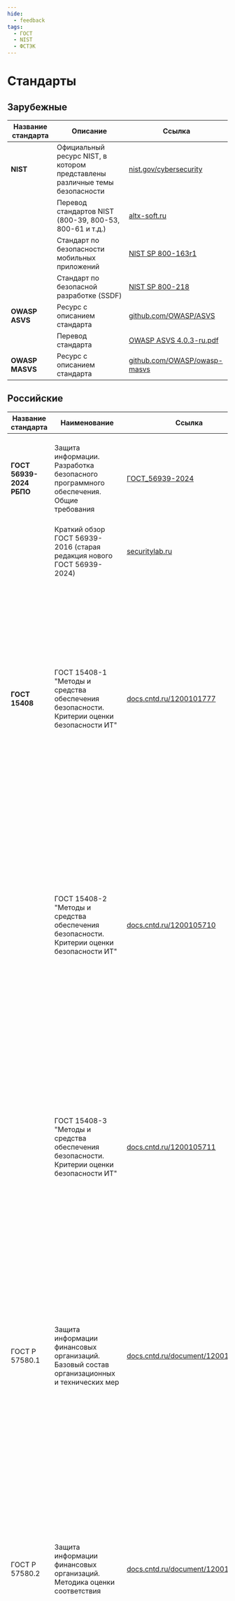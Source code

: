 ```yaml
---
hide:
  - feedback
tags:
  - ГОСТ
  - NIST
  - ФСТЭК
---
```


# **Стандарты**

## **Зарубежные**

| Название стандарта | Описание | Ссылка |
| -------- | -------- | ------ |
| **NIST** | Официальный ресурс NIST, в котором представлены различные темы безопасности | [nist.gov/cybersecurity](https://www.nist.gov/cybersecurity) |
|  | Перевод стандартов NIST (800-39, 800-53, 800-61 и т.д.) | [altx-soft.ru](https://www.altx-soft.ru/translated-infosec-standards/) |
|  | Стандарт по безопасности мобильных приложений | [NIST SP 800-163r1](https://nvlpubs.nist.gov/nistpubs/SpecialPublications/NIST.SP.800-163r1.pdf) |
|  | Стандарт по безопасной разработке (SSDF) | [NIST SP 800-218](https://nvlpubs.nist.gov/nistpubs/SpecialPublications/NIST.SP.800-218.pdf) |
| **OWASP ASVS** | Ресурс с описанием стандарта | [github.com/OWASP/ASVS](https://github.com/OWASP/ASVS/tree/v4.0.3#latest-stable-version---403) |
|  | Перевод стандарта | [OWASP ASVS 4.0.3-ru.pdf](https://github.com/OWASP/ASVS/blob/v4.0.3/4.0/OWASP%20Application%20Security%20Verification%20Standard%204.0.3-ru.pdf) |
| **OWASP MASVS** | Ресурс с описанием стандарта | [github.com/OWASP/owasp-masvs](https://github.com/OWASP/owasp-masvs) |

## **Российские**

| Название стандарта | Наименование | Ссылка | Описание |
| -------- | -------- | ---- | ---------- |
| **ГОСТ 56939-2024 РБПО** | Защита информации. Разработка безопасного программного обеспечения. Общие требования | [ГОСТ_56939-2024](https://base.garant.ru/410749342/?ysclid=m78z5wai1g9599691) | Новая редакция документа ГОСТ 56939 от 20.12.2024. Включает в себя более 20 мер по безопасной разработке + требования к документации |
|  | Краткий обзор ГОСТ 56939-2016 (старая редакция нового ГОСТ 56939-2024) | [securitylab.ru](https://www.securitylab.ru/blog/personal/crypto-anarchist/312897.php) |
| **ГОСТ 15408** | ГОСТ 15408-1 "Методы и средства обеспечения безопасности. Критерии оценки безопасности ИТ" | [docs.cntd.ru/1200101777](https://docs.cntd.ru/document/1200101777) | Часть 1. Введение и общая модель.  Определяются ключевые понятия профилей защиты (ПЗ), пакетов требований безопасности, а также рассматриваются вопросы, связанные с утверждениями о соответствии; описываются выводы и результаты оценки. В данном стандарте даны инструкции по спецификации заданий по безопасности (ЗБ) и описание структуры компонентов в рамках всей модели. |
|  | ГОСТ 15408-2 "Методы и средства обеспечения безопасности. Критерии оценки безопасности ИТ" | [docs.cntd.ru/1200105710](https://docs.cntd.ru/document/1200105710) | Часть 2. Функциональные компоненты безопасности.  Устанавливает структуру и содержание компонентов функциональных требований безопасности для оценки безопасности. Включает в себя каталог функциональных компонентов, отвечающих общим требованиям к функциональным возможностям безопасности многих продуктов ИТ. |
|  | ГОСТ 15408-3 "Методы и средства обеспечения безопасности. Критерии оценки безопасности ИТ" | [docs.cntd.ru/1200105711](https://docs.cntd.ru/document/1200105711) | Часть 3. Требования доверия безопасности.  Устанавливает требования доверия ИСО/МЭК 15408 и включает в себя оценочные уровни доверия (ОУД), определяющие шкалу для измерения доверия, собственно компоненты доверия, из которых составлены уровни доверия, и критерии для оценки профилей защиты (ПЗ) и заданий по безопасности (ЗБ) |
|  ГОСТ Р 57580.1|	Защита информации финансовых организаций. Базовый состав организационных и технических мер | [docs.cntd.ru/document/1200146534](https://docs.cntd.ru/document/1200146534) | Определяет уровни защиты информации и соответствующие им требования к содержанию базового состава мер защиты информации, которые применяются финансовыми организациями для реализации требований к обеспечению защиты информации, установленных нормативными актами Банка Росси |
|  ГОСТ Р 57580.2|	Защита информации финансовых организаций. Методика оценки соответствия | [docs.cntd.ru/document/1200158801](https://docs.cntd.ru/document/1200158801) | Устанавливает требования к методике и оформлению результатов оценки соответствия защиты информации (ЗИ) финансовой организации при выборе и реализации организационных и технических мер ЗИ в соответствии с требованиями ГОСТ Р 57580.1, применяемых финансовой организацией для реализации требований к обеспечению ЗИ, установленных нормативными актами Банка России. |
|  ГОСТ Р 57580.3|	Управление риском реализации информационных угроз и обеспечение операционной надежности. Общие положения | [docs.cntd.ru/document/1200194981](https://docs.cntd.ru/document/1200194981) | Определяет требования к составу и содержанию мер по управлению риском реализации информационных угроз для уровней защиты, которые применяются финансовыми организациями в рамках планирования, реализации, контроля и совершенствования системы управления таким риском, а также систем управления, определенных в рамках семейств стандартов ОН и ЗИ комплекса стандартов. |
|  ГОСТ Р 57580.4|	Обеспечение операционной надежности. Базовый состав организационных и технических мер | [docs.cntd.ru/document/1200194982](https://docs.cntd.ru/document/1200194982) | Устанавливает требования к составу и содержанию мер обеспечения операционной надежности для тех уровней защиты, которые применяют финансовые организации при определении базового состава таких мер. |
|  ГОСТ Р 58412-2019 |	Разработка безопасного программного обеспечения. Угрозы безопасности информации при разработке программного обеспечения | [docs.cntd.ru/document/1200164529](https://docs.cntd.ru/document/1200164529) | Устанавливает перечень и содержит описание угроз безопасности информации, которые могут возникать при разработке программного обеспечения. Стандарт предназначен для разработчиков и производителей программного обеспечения и применяется совместно с ГОСТ Р 56939. |
| ГОСТ 12207-2010 | Информационная технология. Системная и программная инженерия. Процессы жизненного цикла программных средств | [ГОСТ 12207-2010](https://docs.cntd.ru/document/1200082859?ysclid=m79bdpryaq401274987) | Устанавливает общую структуру процессов жизненного цикла программных средств, на которую можно ориентироваться в программной индустрии. Оределяет процессы, виды деятельности и задачи, которые используются при приобретении программного продукта или услуги, а также при поставке, разработке, применении по назначению, сопровождении и прекращении применения программных продуктов. |
|ГОСТ IES 61508-3| Функциональная безопасность систем электрических, электронных, программируемых электронных, связанных с безопасностью. |[allgosts.ru/25/040/gost_iec_61508-3-2018](https://allgosts.ru/25/040/gost_iec_61508-3-2018)| **С данным ГОСТ периодически приходиться работать в промышленной разработке.** <br>Часть 3. Требования к программному обеспечению. Устанавливает требования к стадиям жизненного цикла системы безопасности и действиям, которые должны предприниматься в процессе проектирования и разработки программного обеспечения, связанного с безопасностью (модель жизненного цикла программного обеспечения системы безопасности). Эти требования включают в себя применение мероприятий и методов, ранжированных по уровням требуемой стойкости к систематическим отказам и предназначенных для предотвращения и управления ошибками и отказами в программном обеспечении|


## **Нормативные обоснования** 


| Название стандарта | Наименование | Ссылка | Комментарии |
| -------- | -------- | ------ |----------|
| Федеральный закон №152 | Федеральный закон о персональных данных | [ФЗ_№152](https://docs.cntd.ru/document/901990046) ||
| Федеральный закон №187 | Федеральный закон о безопасности критической информационной инфраструктуры Российской Федерации | [ФЗ_№187](https://docs.cntd.ru/document/436752114) ||
| Приказ ФСТЭК №17 | Об утверждении Требований о защите информации, не составляющей государственную тайну, содержащейся в государственных информационных системах | [Приказ_ФСТЭК_№17](https://docs.cntd.ru/document/499002630) ||
| Приказ ФСТЭК №21 | Об утверждении Состава и содержания организационных и технических мер по обеспечению безопасности персональных данных при их обработке в информационных системах персональных данных | [Приказ_ФСТЭК_№21](https://docs.cntd.ru/document/499005278) ||
| Приказ ФСТЭК №31 | Об утверждении Требований к обеспечению защиты информации в автоматизированных системах управления производственными и технологическими процессами на критически важных объектах, потенциально опасных объектах, а также объектах, представляющих повышенную опасность для жизни и здоровья людей и для окружающей природной среды | [Приказ_ФСТЭК_№31](https://docs.cntd.ru/document/499084780) ||
| Приказ ФСТЭК №55 | Об утверждении положения о системе сертификации средств защиты информации |[Приказ_ФСТЭК_55](https://normativ.kontur.ru/document?moduleId=1&documentId=435259&ysclid=m79ch012hr821213623)|Обращайте внимание во время сертификации|
| Приказ ФСТЭК №76 | Требования по безопасности информации, устанавливающие уровни доверия к средствам технической защиты информации и средствам обеспечения безопасности информационных технологий (выписка) | [Приказ_ФСТЭК_№76](https://docs.cntd.ru/document/566305930) ||
| Приказ ФСТЭК №118 | Требования по безопасности информации к средствам контейнеризации | [Приказ_ФСТЭК_№118](https://fstec.ru/dokumenty/vse-dokumenty/spetsialnye-normativnye-dokumenty/trebovaniya-po-bezopasnosti-informatsii-utverzhdeny-prikazom-fstek-rossii-ot-4-iyulya-2022-g-n-118?ysclid=m0ghufhlf5592851885) ||
| Приказ ФСТЭК №235 | Об утверждении Требований к созданию систем безопасности значимых объектов критической информационной инфраструктуры Российской Федерации и обеспечению их функционирования |[Приказ_ФСТЭК_№235](https://docs.cntd.ru/document/542615513) ||
| Приказ ФСТЭК №239 | Об утверждении Требований по обеспечению безопасности значимых объектов критической информационной инфраструктуры Российской Федерации | [Приказ_ФСТЭК_№239](https://docs.cntd.ru/document/542616931) ||
| Приказ ФСТЭК №240 | Порядок проведения сертификации процессов безопасной разработки программного обеспечения средств защиты информации | [Приказ_ФСТЭК_240](https://normativ.kontur.ru/document?moduleId=1&documentId=469387&ysclid=m79brse7qr873726931) | Обращайте внимание во время сертификации |
| 851-П **(Положение ЦБ)** | Об установлении обязательных для кредитных организаций, иностранных банков, осуществляющих деятельность на территории Российской федерации через свои филиалы, требований к обеспечению защиты информации при осуществлении банковской деятельности в целях противодействия осуществлению переводов денежных средств без согласия клиента. | [Положение_ЦБ_683](https://normativ.kontur.ru/document?moduleId=1&documentId=491056&ysclid=m8oguxcaix368684387) ||
| 716-П **(Положение ЦБ)** | О требованиях к системе управления операционным риском в кредитной организации и банковской группе | [Положение_ЦБ_716](https://docs.cntd.ru/document/564859689) |
| 757-П **(Положение ЦБ)** | Об установлении обязательных для некредитных финансовых организаций требований к обеспечению защиты информации при осуществлении деятельности в сфере финансовых рынков в целях противодействия осуществлению незаконных финансовых операций | [Положение_ЦБ_757](https://docs.cntd.ru/document/603954516) ||
| 808-П **(Положение ЦБ)** | О требованиях к обеспечению защиты информации при осуществлении деятельности в сфере оказания профессиональных услуг на финансовом рынке. | [Подолжение_ЦБ_808](https://docs.cntd.ru/document/352246403) ||
| 821-П **(Положение ЦБ)** | О требованиях к обеспечению защиты информации при осуществлении переводов денежных средств и о порядке осуществления Банком России контроля за соблюдением требований к обеспечению защиты информации при осуществлении переводов денежных средств | [Положение_ЦБ-821](https://docs.cntd.ru/document/1302664697) ||



## **Профиль защиты**
[Профиль защиты](https://www.cbr.ru/content/document/file/132666/inf_note_feb_0422.pdf)

